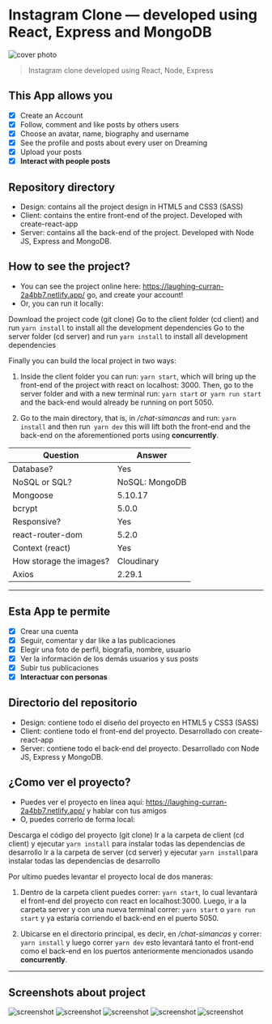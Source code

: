 # Instagram Clone — developed using React, Express and MongoDB
![cover photo](https://github.com/simancaaswork/chat-simancas/blob/master/screenshots/1.png?raw=true)
> Instagram clone developed using React, Node, Express




## This App allows you
- [x] Create an Account
- [x] Follow, comment and like posts by others users
- [x] Choose an avatar, name, biography and username
- [x] See the profile and posts about every user on Dreaming
- [x] Upload your posts
- [x] **Interact with people posts**

## Repository directory
* Design: contains all the project design in HTML5 and CSS3 (SASS)
* Client: contains the entire front-end of the project. Developed with create-react-app
* Server: contains all the back-end of the project. Developed with Node JS, Express and MongoDB.

## How to see the project?
* You can see the project online here: https://laughing-curran-2a4bb7.netlify.app/ go, and create your account!
* Or, you can run it locally:

Download the project code (git clone)
Go to the client folder (cd client) and run `yarn install` to install all the development dependencies
Go to the server folder (cd server) and run `yarn install` to install all development dependencies

Finally you can build the local project in two ways:

1. Inside the client folder you can run: `yarn start`, which will bring up the front-end of the project with react on localhost: 3000. Then, go to the server folder and with a new terminal run: `yarn start` or` yarn run start` and the back-end would already be running on port 5050.

2. Go to the main directory, that is, in */chat-simancas* and run: `yarn install` and then run` yarn dev` this will lift both the front-end and the back-end on the aforementioned ports using **concurrently**.



| Question | Answer |
| ----------- | ----------- |
| Database? | Yes
| NoSQL or SQL? | NoSQL: MongoDB
| Mongoose | 5.10.17
| bcrypt | 5.0.0
| Responsive? | Yes |
| react-router-dom | 5.2.0 |
| Context (react) | Yes |
| How storage the images? | Cloudinary |
| Axios | 2.29.1 |




-------------------------------

## Esta App te permite
- [x] Crear una cuenta
- [x] Seguir, comentar y dar like a las publicaciones
- [x] Elegir una foto de perfil, biografía, nombre, usuario 
- [x] Ver la información de los demás usuarios y sus posts
- [x] Subir tus publicaciones
- [x] **Interactuar con personas**

## Directorio del repositorio
* Design: contiene todo el diseño del proyecto en HTML5 y CSS3 (SASS)
* Client: contiene todo el front-end del proyecto. Desarrollado con create-react-app
* Server: contiene todo el back-end del proyecto. Desarrollado con Node JS, Express y MongoDB.

## ¿Como ver el proyecto?
* Puedes ver el proyecto en línea aquí: https://laughing-curran-2a4bb7.netlify.app/ y hablar con tus amigos
* O, puedes correrlo de forma local:

Descarga el código del proyecto (git clone)
Ir a la carpeta de client (cd client) y ejecutar `yarn install` para instalar todas las dependencias de desarrollo
Ir a la carpeta de server (cd server) y ejecutar `yarn install`para instalar todas las dependencias de desarrollo

Por ultimo puedes levantar el proyecto local de dos maneras:

1. Dentro de la carpeta client puedes correr: `yarn start`, lo cual levantará el front-end del proyecto con react en localhost:3000. Luego, ir a la carpeta server y con una nueva terminal correr: `yarn start` o `yarn run start` y ya estaría corriendo el back-end en el puerto 5050.

2. Ubicarse en el directorio principal, es decir, en */chat-simancas* y correr: `yarn install` y luego correr `yarn dev` esto levantará tanto el front-end como el back-end en los puertos anteriormente mencionados usando **concurrently**.

----------------------
## Screenshots about project

![screenshot](https://github.com/simancaaswork/chat-simancas/blob/master/screenshots/2.png?raw=true)
![screenshot](https://github.com/simancaaswork/chat-simancas/blob/master/screenshots/3.png?raw=true)
![screenshot](https://github.com/simancaaswork/chat-simancas/blob/master/screenshots/4.png?raw=true)
![screenshot](https://github.com/simancaaswork/chat-simancas/blob/master/screenshots/5-mobile.png?raw=true)
![screenshot](https://github.com/simancaaswork/chat-simancas/blob/master/screenshots/6.png?raw=true)
